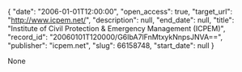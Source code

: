 {
  "date": "2006-01-01T12:00:00", 
  "open_access": true, 
  "target_url": "http://www.icpem.net/", 
  "description": null, 
  "end_date": null, 
  "title": "Institute of Civil Protection & Emergency Management (ICPEM)", 
  "record_id": "20060101T120000/G6IbA7lFnMtxykNnpsJNVA==", 
  "publisher": "icpem.net", 
  "slug": 66158748, 
  "start_date": null
}

None